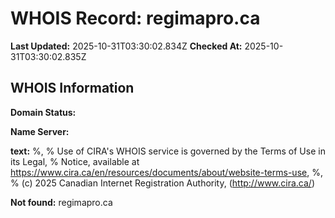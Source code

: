 # WHOIS Record: regimapro.ca

**Last Updated:** 2025-10-31T03:30:02.834Z
**Checked At:** 2025-10-31T03:30:02.835Z

## WHOIS Information

**Domain Status:** 

**Name Server:** 

**text:** %, % Use of CIRA's WHOIS service is governed by the Terms of Use in its Legal, % Notice, available at https://www.cira.ca/en/resources/documents/about/website-terms-use, %, % (c) 2025 Canadian Internet Registration Authority, (http://www.cira.ca/)

**Not found:** regimapro.ca

